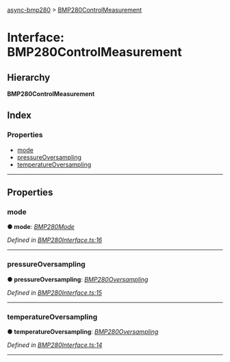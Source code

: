 [async-bmp280](../README.md) > [BMP280ControlMeasurement](../interfaces/bmp280controlmeasurement.md)

# Interface: BMP280ControlMeasurement

## Hierarchy

**BMP280ControlMeasurement**

## Index

### Properties

* [mode](bmp280controlmeasurement.md#mode)
* [pressureOversampling](bmp280controlmeasurement.md#pressureoversampling)
* [temperatureOversampling](bmp280controlmeasurement.md#temperatureoversampling)

---

## Properties

<a id="mode"></a>

###  mode

**● mode**: *[BMP280Mode](../#bmp280mode)*

*Defined in [BMP280Interface.ts:16](https://github.com/AlejandroHerr/async-bmp280/blob/875a9ed/src/lib/BMP280Interface.ts#L16)*

___
<a id="pressureoversampling"></a>

###  pressureOversampling

**● pressureOversampling**: *[BMP280Oversampling](../#bmp280oversampling)*

*Defined in [BMP280Interface.ts:15](https://github.com/AlejandroHerr/async-bmp280/blob/875a9ed/src/lib/BMP280Interface.ts#L15)*

___
<a id="temperatureoversampling"></a>

###  temperatureOversampling

**● temperatureOversampling**: *[BMP280Oversampling](../#bmp280oversampling)*

*Defined in [BMP280Interface.ts:14](https://github.com/AlejandroHerr/async-bmp280/blob/875a9ed/src/lib/BMP280Interface.ts#L14)*

___

